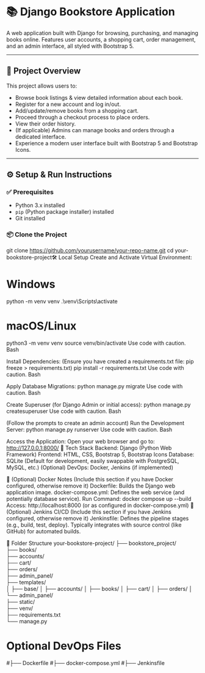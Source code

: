 # 📚 Django Bookstore Application

A web application built with Django for browsing, purchasing, and managing books online. Features user accounts, a shopping cart, order management, and an admin interface, all styled with Bootstrap 5.

---

## 🚀 Project Overview

This project allows users to:

*   Browse book listings & view detailed information about each book.
*   Register for a new account and log in/out.
*   Add/update/remove books from a shopping cart.
*   Proceed through a checkout process to place orders.
*   View their order history.
*   (If applicable) Admins can manage books and orders through a dedicated interface.
*   Experience a modern user interface built with Bootstrap 5 and Bootstrap Icons.

---

## ⚙️ Setup & Run Instructions

### ✅ Prerequisites

*   Python 3.x installed
*   `pip` (Python package installer) installed
*   Git installed

### 📦 Clone the Project
git clone https://github.com/yourusername/your-repo-name.git
cd your-bookstore-project🛠️ Local Setup
Create and Activate Virtual Environment:
# Windows
python -m venv venv
.\venv\Scripts\activate

# macOS/Linux
python3 -m venv venv
source venv/bin/activate
Use code with caution.
Bash

Install Dependencies:
(Ensure you have created a requirements.txt file: pip freeze > requirements.txt)
pip install -r requirements.txt
Use code with caution.
Bash

Apply Database Migrations:
python manage.py migrate
Use code with caution.
Bash

Create Superuser (for Django Admin or initial access):
python manage.py createsuperuser
Use code with caution.
Bash

(Follow the prompts to create an admin account)
Run the Development Server:
python manage.py runserver
Use code with caution.
Bash

Access the Application:
Open your web browser and go to: http://127.0.0.1:8000/
🧰 Tech Stack
Backend: Django (Python Web Framework)
Frontend: HTML, CSS, Bootstrap 5, Bootstrap Icons
Database: SQLite (Default for development, easily swappable with PostgreSQL, MySQL, etc.)
(Optional) DevOps: Docker, Jenkins (if implemented)

🐳 (Optional) Docker Notes
(Include this section if you have Docker configured, otherwise remove it)
Dockerfile: Builds the Django web application image.
docker-compose.yml: Defines the web service (and potentially database service).
Run Command: docker compose up --build
Access: http://localhost:8000 (or as configured in docker-compose.yml)
🔁 (Optional) Jenkins CI/CD
(Include this section if you have Jenkins configured, otherwise remove it)
Jenkinsfile: Defines the pipeline stages (e.g., build, test, deploy).
Typically integrates with source control (like GitHub) for automated builds.

📂 Folder Structure
your-bookstore-project/
├── bookstore_project/  
├── books/             
├── accounts/           
├── cart/             
├── orders/           
├── admin_panel/        
├── templates/        
│   ├── base/
│   ├── accounts/
│   ├── books/
│   ├── cart/
│   ├── orders/
│   └── admin_panel/   
├── static/            
├── venv/               
├── requirements.txt    
└── manage.py           
# Optional DevOps Files
#├── Dockerfile
#├── docker-compose.yml
#├── Jenkinsfile
